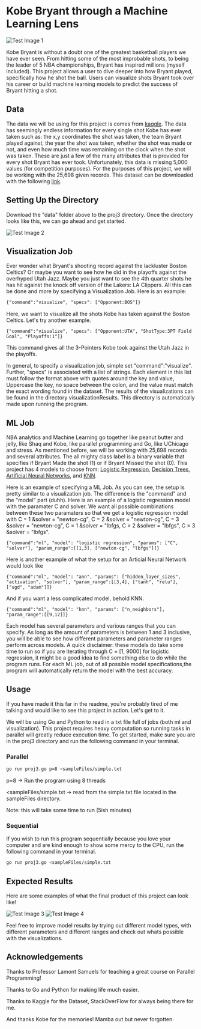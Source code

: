 # Kobe Bryant through a Machine Learning Lens
![Test Image 1](images/kobe.png)

Kobe Bryant is without a doubt one of the greatest basketball players we have ever seen. From hitting some of the most improbable shots, to being the leader of 5 NBA championships, Bryant has inspired millions (myself included). This project allows a user to dive deeper into how Bryant played, specifically how he shot the ball. Users can visualize shots Bryant took over his career or build machine learning models to predict the success of Bryant hitting a shot.  

## Data
The data we will be using for this project is comes from [kaggle](https://www.kaggle.com/c/kobe-bryant-shot-selection). The data has seemingly endless information for every single shot Kobe has ever taken such as: the x,y coordinates the shot was taken, the team Bryant played against, the year the shot was taken, whether the shot was made or not, and even how much time was remaining on the clock when the shot was taken. These are just a few of the many attributes that is provided for every shot Bryant has ever took. Unfortunately, this data is missing 5,000 values (for competition purposes). For the purposes of this project, we will be working with the 25,698 given records. This dataset can be downloaded with the following [link](https://uchicago.box.com/s/gdzvidyk3hgsmzaee9qbjxdyfq6nhdan).

## Setting Up the Directory
Download the "data" folder above to the proj3 directory. Once the directory looks like this, we can go ahead and get started.

![Test Image 2](images/directory.png)

## Visualization Job
Ever wonder what Bryant's shooting record against the lackluster Boston Celtics? Or maybe you want to see how he did in the playoffs against the overhyped Utah Jazz. Maybe you just want to see the 4th quarter shots he has hit against the knock off version of the Lakers: LA Clippers. All this can be done and more by specifying a Visualization Job. Here is an example:

```txt
{"command":"visualize", "specs": ["Opponent:BOS"]}
```
Here, we want to visualize all the shots Kobe has taken against the Boston Celtics. Let's try another example.

```
{"command":"visualize", "specs": ["Opponent:UTA", "ShotType:3PT Field Goal", "Playoffs:1"]}
```
This command gives all the 3-Pointers Kobe took against the Utah Jazz in the playoffs. 

In general, to specify a visualization job, simple set "command":"visualize". Further, "specs" is associated with a list of strings. Each element in this list must follow the format above with quotes around the key and value, Uppercase the key, no space between the colon, and the value must match the exact wording found in the dataset. The results of the visualizations can be found in the directory visualizationResults. This directory is automatically made upon running the program.  

## ML Job
NBA analytics and Machine Learning go together like peanut butter and jelly, like Shaq and Kobe, like parallel programming and Go, like UChicago and stress. As mentioned before, we will be working with 25,698 records and several attributes. The all mighty class label is a binary variable that specifies if Bryant Made the shot (1) or if Bryant Missed the shot (0). This project has 4 models to choose from: [Logistic Regression](https://scikit-learn.org/stable/modules/generated/sklearn.linear_model.LogisticRegression.html), [Decision Trees](https://scikit-learn.org/stable/modules/generated/sklearn.tree.DecisionTreeClassifier.html), [Artificial Neural Networks](https://scikit-learn.org/stable/modules/generated/sklearn.neural_network.MLPClassifier.html), and [KNN](https://scikit-learn.org/stable/modules/generated/sklearn.neighbors.KNeighborsClassifier.html). 

Here is an example of specifying a ML Job. As you can see, the setup is pretty similar to a visualization job. The difference is the "command" and the "model" part (duhh). Here is an example of a logistic regression model with the paramater C and solver. We want all possible combinations between these two paramaters so that we get a logistic regression model with C = 1 &solver = "newton-cg", C = 2 &solver = "newton-cg", C = 3 &solver = "newton-cg", C = 1 &solver = "lbfgs, C = 2 &solver = "lbfgs", C = 3 &solver = "lbfgs".  
 
```
{"command":"ml", "model": "logistic regression", "params": ["C", "solver"], "param_range":[[1,3], ["newton-cg", "lbfgs"]]}
```
Here is another example of what the setup for an Articial Neural Network would look like

```
{"command":"ml", "model": "ann", "params": ["hidden_layer_sizes", "activation", "solver"], "param_range":[[3,4], ["tanh", "relu"], ["sgd", "adam"]]}
```
And if you want a less complicated model, behold KNN.
```
{"command":"ml", "model": "knn", "params": ["n_neighbors"], "param_range":[[9,12]]}
```

Each model has several parameters and various ranges that you can specify. As long as the amount of parameters is between 1 and 3 inclusive, you will be able to see how different parameters and parameter ranges perform across models. A quick disclaimer: these models do take some time to run so if you are iterating through C = [1, 9000] for logistic regression, it might be a good idea to find something else to do while the program runs. For each ML job, out of all possible model specifications,the program will automatically return the model with the best accuracy. 

## Usage

If you have made it this far in the readme, you're probably tired of me talking and would like to see this project in action. Let's get to it. 

We will be using Go and Python to read in a txt file full of jobs (both ml and visualization). This project requires heavy computation so running tasks in parallel will greatly reduce execution time. To get started, make sure you are in the proj3 directory and run the following command in your terminal. 

### Parallel
```bash
go run proj3.go p=8 <sampleFiles/simple.txt
```
p=8 -> Run the program using 8 threads 

<sampleFiles/simple.txt -> read from the simple.txt file located in the sampleFiles directory. 

Note: this will take some time to run (5ish minutes)


### Sequential
If you wish to run this program sequentially because you love your computer and are kind enough to show some mercy to the CPU, run the following command in your terminal.
```bash
go run proj3.go <sampleFiles/simple.txt
```

## Expected Results
Here are some examples of what the final product of this project can look like!

![Test Image 3](images/all_shots.png) ![Test Image 4](images/results.png)

Feel free to improve model results by trying out different model types, with different parameters and different ranges and check out whats possible with the visualizations.

## Acknowledgements
Thanks to Professor Lamont Samuels for teaching a great course on Parallel Programming!

Thanks to Go and Python for making life much easier.

Thanks to Kaggle for the Dataset, StackOverFlow for always being there for me.

And thanks Kobe for the memories! Mamba out but never forgotten. 